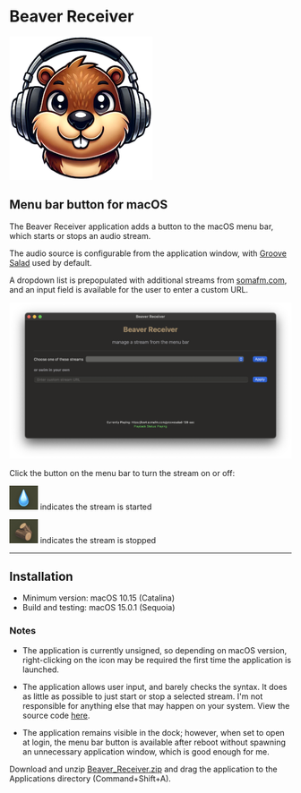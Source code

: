 # Beaver Receiver

![icon](/macOS/images/256.png)

## Menu bar button for macOS

The Beaver Receiver application adds a button to the macOS menu bar, which  starts or stops an audio stream.

The audio source is configurable from the application window, with [Groove Salad](https://somafm.com/groovesalad/) used by default.

A dropdown list is prepopulated with additional streams from [somafm.com](https://somafm.com/), and an input field is available for the user to enter a custom URL. 

![application](/macOS/images/application_window.png)

Click the button on the menu bar to turn the stream on or off:

![flow](/macOS/images/flow.png)   indicates the stream is started

![dam](/macOS/images/dam.png)   indicates the stream is stopped

_____

## Installation

* Minimum version: macOS 10.15 (Catalina)
* Build and testing: macOS 15.0.1 (Sequoia)

### Notes 
* The application is currently unsigned, so depending on macOS version, right-clicking on the icon may be required the first time the application is launched.

* The application allows user input, and barely checks the syntax. It does as little as possible to just start or stop a selected stream. I'm not responsible for anything else that may happen on your system. View the source code [here](Source).
 
* The application remains visible in the dock; however, when set to open at login, the menu bar button is available after reboot without spawning an unnecessary application window, which is good enough for me.

Download and unzip [Beaver_Receiver.zip](/macOS/Application/Beaver_Receiver.zip) and drag the application to the Applications directory (Command+Shift+A).

